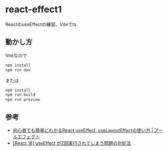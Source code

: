 # react-effect1

ReactのuseEffectの練習。Viteでts

## 動かし方

Viteなので
```bash
npm install
npm run dev
```

または
```bash
npm install
npm run build
npm run preview
```

## 参考

- [初心者でも簡単にわかるReact useEffect, useLayoutEffectの使い方 | アールエフェクト](https://reffect.co.jp/react/react-useeffect-understanding)
- [[React 18] useEffect が2回実行されてしまう問題の対処法](https://b.0218.jp/202207202243.html)
